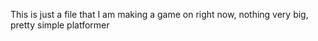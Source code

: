This is just a file that I am making a game on right now, nothing very big, pretty simple platformer
